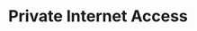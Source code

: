 ---
title: Private Internet Access
description: Buy a VPN with Bitcoin.
homepage: https://www.privateinternetaccess.com/
twitter:
---